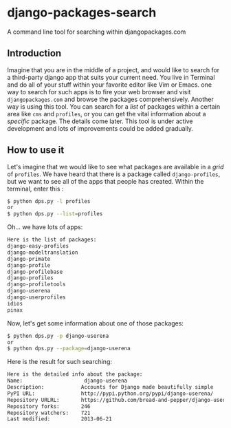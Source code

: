 django-packages-search
=====================

A command line tool for searching within djangopackages.com

Introduction
------------
Imagine that you are in the middle of a project, and would like to search for a third-party django app that suits your
current need. You live in Terminal and do all of your stuff within your favorite editor like Vim or Emacs. 
one way to search for such apps is to fire your web browser and visit `djangopackages.com` and browse the packages 
comprehensively. Another way is using this tool. You can search for a *list* of packages within a certain area like
`cms` and `profiles`, or you can get the vital information about a *specific* package. The details come later.
This tool is under active development and lots of improvements could be added gradually.


How to use it
-------------
Let's imagine that we would like to see what packages are available in a *grid* of `profiles`. 
We have heard that there is a package called `django-profiles`, but we want to see all of the apps that people has created.
Within the terminal, enter this :
```bash
$ python dps.py -l profiles
or
$ python dps.py --list=profiles
```
Oh... we have lots of apps:
```bash
Here is the list of packages: 
django-easy-profiles
django-modeltranslation
django-primate
django-profile
django-profilebase
django-profiles
django-profiletools
django-userena
django-userprofiles
idios
pinax
```
Now, let's get some information about one of those packages:
```bash
$ python dps.py -p django-userena
or
$ python dps.py --package=django-userena
```
Here is the result for such searching:
```bash
Here is the detailed info about the package: 
Name: 			         django-userena
Description:            Accounts for Django made beautifully simple
PyPI URL:               http://pypi.python.org/pypi/django-userena/
Repository URLRL:       https://github.com/bread-and-pepper/django-userena
Repository forks:       246
Repository watchers:    721
Last modified:          2013-06-21
```

